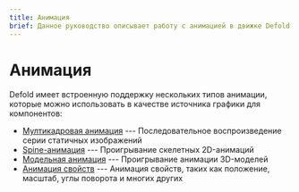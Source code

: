 ```yaml
---
title: Анимация
brief: Данное руководство описывает работу с анимацией в движке Defold
---
```


# Анимация

Defold имеет встроенную поддержку нескольких типов анимации, которые можно использовать в качестве источника графики для компонентов:

* [Мултикадровая анимация](/manuals/flipbook-animation) --- Последовательное воспроизведение серии статичных изображений
* [Spine-анимация](/manuals/spine) --- Проигрывание скелетных 2D-анимаций
* [Модельная анимация](/manuals/model-animation) --- Проигрывание анимации 3D-моделей
* [Анимация свойств](/manuals/property-animation) --- Анимация свойств, таких как положение, масштаб, углы поворота и многих других
